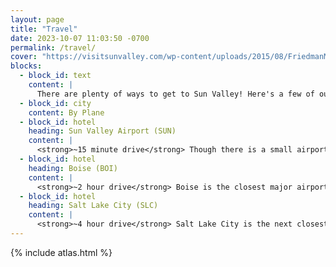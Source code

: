 ```yaml
---
layout: page
title: "Travel"
date: 2023-10-07 11:03:50 -0700
permalink: /travel/
cover: "https://visitsunvalley.com/wp-content/uploads/2015/08/FriedmanMemorialAirportHaileyIdaho.jpg"
blocks:
  - block_id: text
    content: |
      There are plenty of ways to get to Sun Valley! Here's a few of our recommendations, depending on your preferred method of travel. Just remember: <strong>There's no Uber or Lyft in Sun Valley, and taxis are hard to come by. A rental car is strongly recommended.</strong> We will have shuttle service to and from the venue, but if you miss the shuttle, you'll need to make friends with someone with a car.
  - block_id: city
    content: By Plane
  - block_id: hotel
    heading: Sun Valley Airport (SUN)
    content: |
      <strong>~15 minute drive</strong> Though there is a small airport in Sun Valley, travel in and out can be limited and it may be more expensive than larger airports.
  - block_id: hotel
    heading: Boise (BOI)
    content: |
      <strong>~2 hour drive</strong> Boise is the closest major airport, and has many flights from around the country. You'll also have access to plentful rental car options.
  - block_id: hotel
    heading: Salt Lake City (SLC)
    content: |
      <strong>~4 hour drive</strong> Salt Lake City is the next closest major airport, but is a further drive. At least there won't be snow! (Hopefully).
---
```


{% include atlas.html %}